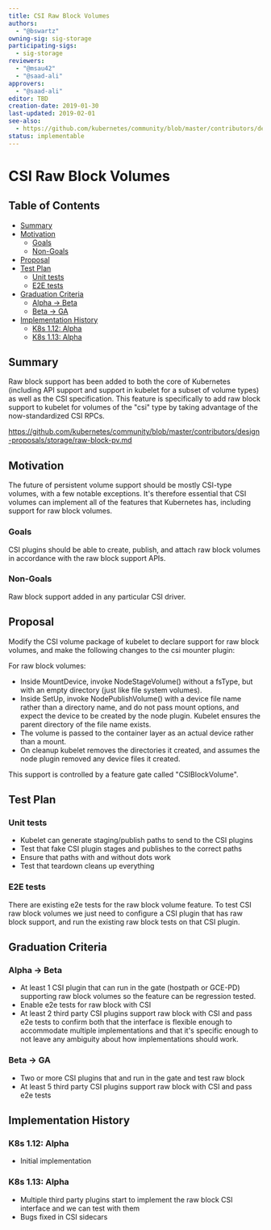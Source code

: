 ```yaml
---
title: CSI Raw Block Volumes
authors:
  - "@bswartz"
owning-sig: sig-storage
participating-sigs:
  - sig-storage
reviewers:
  - "@msau42"
  - "@saad-ali"
approvers:
  - "@saad-ali"
editor: TBD
creation-date: 2019-01-30
last-updated: 2019-02-01
see-also:
  - https://github.com/kubernetes/community/blob/master/contributors/design-proposals/storage/raw-block-pv.md
status: implementable
---
```


# CSI Raw Block Volumes

## Table of Contents

<!-- toc -->
- [Summary](#summary)
- [Motivation](#motivation)
  - [Goals](#goals)
  - [Non-Goals](#non-goals)
- [Proposal](#proposal)
- [Test Plan](#test-plan)
  - [Unit tests](#unit-tests)
  - [E2E tests](#e2e-tests)
- [Graduation Criteria](#graduation-criteria)
  - [Alpha -&gt; Beta](#alpha---beta)
  - [Beta -&gt; GA](#beta---ga)
- [Implementation History](#implementation-history)
  - [K8s 1.12: Alpha](#k8s-112-alpha)
  - [K8s 1.13: Alpha](#k8s-113-alpha)
<!-- /toc -->

## Summary

Raw block support has been added to both the core of Kubernetes (including
API support and support in kubelet for a subset of volume types) as well as
the CSI specification. This feature is specifically to add raw block support
to kubelet for volumes of the "csi" type by taking advantage of the
now-standardized CSI RPCs.

https://github.com/kubernetes/community/blob/master/contributors/design-proposals/storage/raw-block-pv.md

## Motivation

The future of persistent volume support should be mostly CSI-type volumes,
with a few notable exceptions. It's therefore essential that CSI volumes
can implement all of the features that Kubernetes has, including support
for raw block volumes.

### Goals

CSI plugins should be able to create, publish, and attach raw block volumes
in accordance with the raw block support APIs.

### Non-Goals

Raw block support added in any particular CSI driver.

## Proposal

Modify the CSI volume package of kubelet to declare support for raw block
volumes, and make the following changes to the csi mounter plugin:

For raw block volumes:
* Inside MountDevice, invoke NodeStageVolume() without a fsType, but with an
empty directory (just like file system volumes).
* Inside SetUp, invoke NodePublishVolume() with a device file name rather than
a directory name, and do not pass mount options, and expect the device to be
created by the node plugin. Kubelet ensures the parent directory of the file
name exists.
* The volume is passed to the container layer as an actual device rather than
a mount.
* On cleanup kubelet removes the directories it created, and assumes the node
plugin removed any device files it created.

This support is controlled by a feature gate called "CSIBlockVolume".

## Test Plan

### Unit tests

* Kubelet can generate staging/publish paths to send to the CSI plugins
* Test that fake CSI plugin stages and publishes to the correct paths
* Ensure that paths with and without dots work
* Test that teardown cleans up everything

### E2E tests

There are existing e2e tests for the raw block volume feature. To test CSI raw
block volumes we just need to configure a CSI plugin that has raw block support,
and run the existing raw block tests on that CSI plugin.

## Graduation Criteria

### Alpha -> Beta
* At least 1 CSI plugin that can run in the gate (hostpath or GCE-PD) supporting
raw block volumes so the feature can be regression tested.
* Enable e2e tests for raw block with CSI
* At least 2 third party CSI plugins support raw block with CSI and pass e2e
tests to confirm both that the interface is flexible enough to accommodate
multiple implementations and that it's specific enough to not leave any
ambiguity about how implementations should work.

### Beta -> GA
* Two or more CSI plugins that and run in the gate and test raw block
* At least 5 third party CSI plugins support raw block with CSI and pass e2e
tests

## Implementation History

### K8s 1.12: Alpha
* Initial implementation

### K8s 1.13: Alpha
* Multiple third party plugins start to implement the raw block CSI interface
and we can test with them
* Bugs fixed in CSI sidecars 
